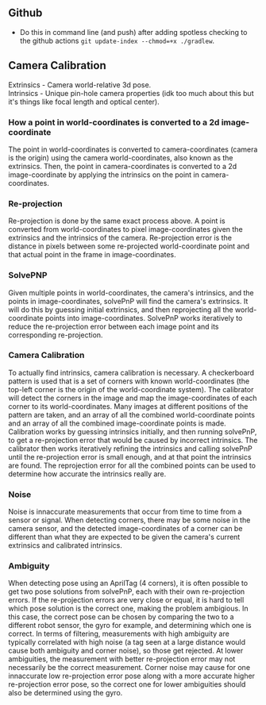 ## Github
- Do this in command line (and push) after adding spotless checking to the github actions `git update-index --chmod=+x ./gradlew`.

## Camera Calibration
Extrinsics - Camera world-relative 3d pose. <br>
Intrinsics - Unique pin-hole camera properties (idk too much about this but it's things like focal length and optical center).

### How a point in world-coordinates is converted to a 2d image-coordinate
The point in world-coordinates is converted to camera-coordinates (camera is the origin) using the camera world-coordinates, also known as the extrinsics. Then, the point in camera-coordinates is converted to a 2d image-coordinate by applying the intrinsics on the point in camera-coordinates.

### Re-projection
Re-projection is done by the same exact process above. A point is converted from world-coordinates to pixel image-coordinates given the extrinsics and the intrinsics of the camera. Re-projection error is the distance in pixels between some re-projected world-coordinate point and that actual point in the frame in image-coordinates.

### SolvePNP
Given multiple points in world-coordinates, the camera's intrinsics, and the points in image-coordinates, solvePnP will find the camera's extrinsics. It will do this by guessing initial extrinsics, and then reprojecting all the world-coordinate points into image-coordinates. SolvePnP works iteratively to reduce the re-projection error between each image point and its corresponding re-projection.

### Camera Calibration
To actually find intrinsics, camera calibration is necessary. A checkerboard pattern is used that is a set of corners with known world-coordinates (the top-left corner is the origin of the world-coordinate system). The calibrator will detect the corners in the image and map the image-coordinates of each corner to its world-coordinates. Many images at different positions of the pattern are taken, and an array of all the combined world-coordinate points and an array of all the combined image-coordinate points is made. Calibration works by guessing intrinsics initially, and then running solvePnP, to get a re-projection error that would be caused by incorrect intrinsics. The calibrator then works iteratively refining the intrinsics and calling solvePnP until the re-projection error is small enough, and at that point the intrinsics are found. The reprojection error for all the combined points can be used to determine how accurate the intrinsics really are.

### Noise
Noise is innaccurate measurements that occur from time to time from a sensor or signal. When detecting corners, there may be some noise in the camera sensor, and the detected image-coordinates of a corner can be different than what they are expected to be given the camera's current extrinsics and calibrated intrinsics.

### Ambiguity
When detecting pose using an AprilTag (4 corners), it is often possible to get two pose solutions from solvePnP, each with their own re-projection errors. If the re-projection errors are very close or equal, it is hard to tell which pose solution is the correct one, making the problem ambigious. In this case, the correct pose can be chosen by comparing the two to a different robot sensor, the gyro for example, and determining which one is correct. In terms of filtering, measurements with high ambiguity are typically correlated with high noise (a tag seen at a large distance would cause both ambiguity and corner noise), so those get rejected. At lower ambiguities, the measurement with better re-projection error may not necessarily be the correct measurement. Corner noise may cause for one innaccurate low re-projection error pose along with a more accurate higher re-projection error pose, so the correct one for lower ambiguities should also be determined using the gyro.
